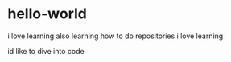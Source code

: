 # hello-world

i love learning
also learning how to do repositories
i love learning

id like to dive into code
